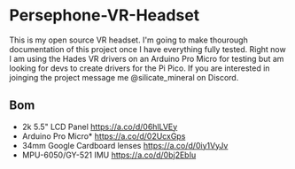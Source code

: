 # Persephone-VR-Headset

This is my open source VR headset. I'm going to make thourough documentation of this project once I have everything fully tested. Right now I am using the Hades VR drivers on an Arduino Pro Micro for testing but am looking for devs to create drivers for the Pi Pico. If you are interested in joinging the project message me @silicate_mineral on Discord.

## Bom
- 2k 5.5" LCD Panel https://a.co/d/06hlLVEy
- Arduino Pro Micro* https://a.co/d/02UcxGps
- 34mm Google Cardboard lenses https://a.co/d/0iy1VyJv
- MPU-6050/GY-521 IMU https://a.co/d/0bj2EbIu
